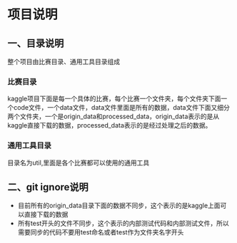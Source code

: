 # 项目说明

## 一、目录说明

整个项目由比赛目录、通用工具目录组成

### 比赛目录
kaggle项目下面是每一个具体的比赛，每个比赛一个文件夹，每个文件夹下面一个code文件，一个data文件，data文件里面是所有的数据，data文件下面又细分两个文件夹，一个是origin_data和processed_data，origin_data表示的是从kaggle直接下载的数据，processed_data表示的是经过处理之后的数据。

### 通用工具目录
目录名为util,里面是各个比赛都可以使用的通用工具

## 二、git ignore说明

- 目前所有的origin_data目录下面的数据不同步，这个表示的是kaggle上面可以直接下载的数据
- 所有test开头的文件不同步，这个表示的内部测试代码和内部测试文件，所以需要同步的代码不要用test命名或者test作为文件夹名字开头